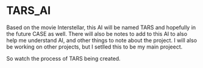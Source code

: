 # TARS_AI

Based on the movie Interstellar, this AI will be named TARS and hopefully in the future CASE as well.
There will also be notes to add to this AI to also help me understand AI, and other things to note about the project.
I will also be working on other projects, but I setlled this to be my main projeect.

So watch the process of TARS being created.

